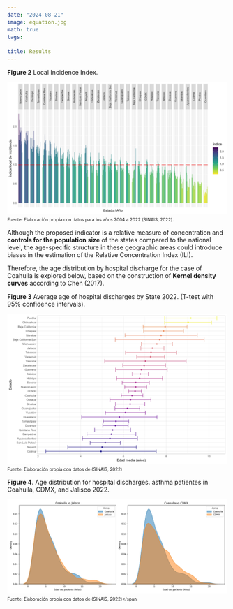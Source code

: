 ```yaml
---
date: "2024-08-21"
image: equation.jpg
math: true
tags:

title: Results
---
```


**Figure 2** Local Incidence Index.

![](./images/ill.jpg)
<span style="font-size: 10px;">Fuente: Elaboración propia con datos para los años 2004 a 2022 (SINAIS, 2022).</span> 


Although the proposed indicator is a relative measure of concentration and **controls for the population size** of the states compared to the national level, the age-specific structure in these geographic areas could introduce biases in the estimation of the Relative Concentration Index (ILI).

Therefore, the age distribution by hospital discharge for the case of Coahuila is explored below, based on the construction of **Kernel density curves** according to Chen (2017).



**Figure  3** Average age of hospital discharges by State 2022. (T-test with 95% confidence intervals).

![](./images/asma_test.jpg)
<span style="font-size: 10px;">Fuente: Elaboración propia con datos de (SINAIS, 2022)</span> 


**Figure 4**. Age distribution for hospital discharges. asthma patientes in Coahuila, CDMX, and Jalisco 2022.


![](./images/edad_asma_comparison.jpg)
<span style="font-size: 10px;">Fuente: Elaboración propia con datos de (SINAIS, 2022)</span
